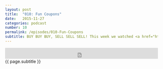 ```yaml
---
layout: post
title:  "010: Fun Coupons"
date:   2015-11-27
categories: podcast
number: 10
permalink: /episodes/010-Fun-Coupons
subtitle: BUY BUY BUY, SELL SELL SELL! This week we watched <a href="http://www.imdb.com/title/tt0993846/?ref_=nv_sr_1" target="_blank">The Wolf of Wall Street</a>! We talk the Wall Street experience, drug addiction, performances and remorse. Eddy B also fills us in on some controversy regarding the film that we had no idea existed. <a href="/audible" target="_blank">Click here</a> to get a free audiobook and support the show! #AudibleAndChill
---
```


<iframe frameborder='0' height='36px' scrolling='no' seamless src='https://simplecast.fm/e/21292?style=dark' width='100%'></iframe>

<br>
<span class="episode_text">
{{ page.subtitle }}
</span>
<br><br>
